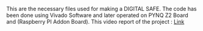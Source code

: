This are the necessary files used for making a DIGITAL SAFE. The code has been done using Vivado Software and later operated on PYNQ Z2 Board and (Raspberry PI Addon Board).
This video report of the project : [Link](https://drive.google.com/file/d/1cIujVMvh67vPDUzwfA8fa9qtdJ6pedLc/view?usp=drive_link](https://youtu.be/vyPaONAfQk0?si=kPUAw965v7DsGSKI)https://youtu.be/vyPaONAfQk0?si=kPUAw965v7DsGSKI)
